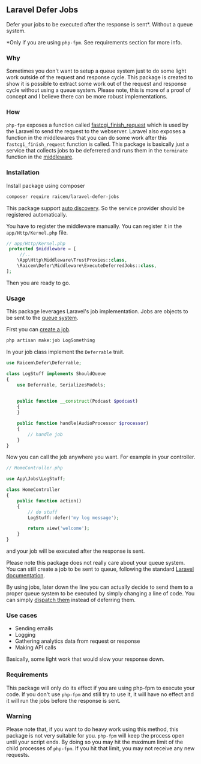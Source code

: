 ## Laravel Defer Jobs

Defer your jobs to be executed after the response is sent\*. Without a queue system.

\*Only if you are using `php-fpm`. See requirements section for more info.

### Why

Sometimes you don't want to setup a queue system just to do some light work outside of the request and response cycle. This package is created to show it is possible to extract some work out of the
request and response cycle without using a queue system. Please note, this is more of a proof of concept and I believe there can be more robust implementations.

### How

`php-fpm` exposes a function called [fastcgi_finish_request](https://www.php.net/manual/en/function.fastcgi-finish-request.php) which is used by the Laravel to send the request to the webserver. Laravel also exposes a function in the middlewares that you can do some work after this `fastcgi_finish_request` function is called. This package is basically just a service that collects jobs to be deferrered and runs them in the `terminate` function in the [middleware](https://laravel.com/docs/5.8/middleware#terminable-middleware).

### Installation

Install package using composer

```bash
composer require raicem/laravel-defer-jobs
```

This package support [auto discovery](https://laravel-news.com/package-auto-discovery). So the service provider should be registered automatically.

You have to register the middleware manually. You can register it in the `app/Http/Kernel.php` file.

```php
// app/Http/Kernel.php
 protected $middleware = [
     //..
    \App\Http\Middleware\TrustProxies::class,
    \Raicem\Defer\Middleware\ExecuteDeferredJobs::class,
];
```

Then you are ready to go.

### Usage

This package leverages Laravel's job implementation. Jobs are objects to be sent to the [queue system](https://laravel.com/docs/5.8/queues). 

First you can [create a job](https://laravel.com/docs/5.8/queues#creating-jobs).

```php
php artisan make:job LogSomething
```

In your job class implement the `Deferrable` trait.

```php
use Raicem\Defer\Deferrable;

class LogStuff implements ShouldQueue
{
    use Deferrable, SerializesModels;

    
    public function __construct(Podcast $podcast)
    {
    }

    public function handle(AudioProcessor $processor)
    {
        // handle job
    }
}
```

Now you can call the job anywhere you want. For example in your controller.


```php
// HomeController.php

use App\Jobs\LogStuff;

class HomeController 
{
    public function action()
    {
        // do stuff
        LogStuff::defer('my log message');

        return view('welcome');
    }
}

```

and your job will be executed after the response is sent.

Please note this package does not really care about your queue system. You can still create a job to be sent to queue, following the standard [Laravel documentation](https://laravel.com/docs/5.8/queues).

By using jobs, later down the line you can actually decide to send them to a proper queue system to be executed by simply changing a line of code. You can simply [dispatch them](https://laravel.com/docs/5.8/queues#dispatching-jobs) instead of deferring them.

### Use cases

- Sending emails
- Logging
- Gathering analytics data from request or response
- Making API calls

Basically, some light work that would slow your response down.

### Requirements

This package will only do its effect if you are using php-fpm to execute your code. If you don't use `php-fpm` and still try to use it, it will have no effect and it will run the jobs before the response is sent.

### Warning

Please note that, if you want to do heavy work using this method, this package is not very suitable for you. `php-fpm` will keep the process open until your script ends. By doing so you may hit the maximum limit of the child processes of `php-fpm`. If you hit that limit, you may not receive any new requests.

